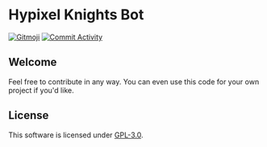 # Hypixel Knights Bot

[![Gitmoji](https://img.shields.io/badge/gitmoji-%20😜%20😍-FFDD67.svg?style=flat-square)](http://gitmoji.dev/) [![Commit Activity](https://img.shields.io/github/commit-activity/w/xMdb/hypixel-knights)](https://github.com/xMdb/hypixel-knights/commits/main/)

## Welcome
Feel free to contribute in any way. You can even use this code for your own project if you'd like.

## License
This software is licensed under [GPL-3.0](https://github.com/xMdb/hypixel-knights/blob/master/LICENSE).

